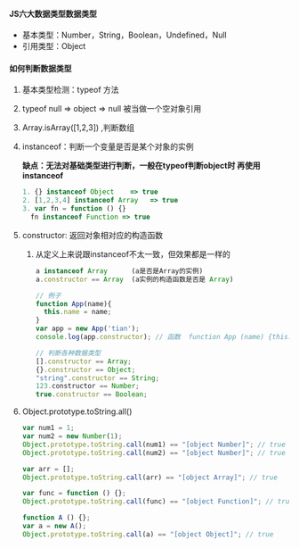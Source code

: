 #### JS六大数据类型数据类型

- 基本类型：Number，String，Boolean，Undefined，Null    
- 引用类型：Object

#### 如何判断数据类型

1. 基本类型检测：typeof 方法 

2. typeof null => object => null  被当做一个空对象引用

3. Array.isArray([1,2,3]) ,判断数组 

4. instanceof：判断一个变量是否是某个对象的实例   

    **缺点：无法对基础类型进行判断，一般在typeof判断object时 再使用instanceof**

   ```js
   1. {} instanceof Object    => true
   2. [1,2,3,4] instanceof Array   => true
   3. var fn = function () {}   
   	 fn instanceof Function => true
   ```

5. constructor: 返回对象相对应的构造函数

   1. 从定义上来说跟instanceof不太一致，但效果都是一样的

      ```js
      a instanceof Array      (a是否是Array的实例) 
      a.constructor == Array  (a实例的构造函数是否是 Array)
      
      // 例子
      function App(name){
        this.name = name;
      }
      var app = new App('tian');
      console.log(app.constructor); // 函数  function App (name) {this.name = name}
      
      // 判断各种数据类型
      [].constructor == Array;
      {}.constructor == Object;
      "string".constructor == String;
      123.constructor == Number;
      true.constructor == Boolean;
      ```

      

6. Object.prototype.toString.all()

   ```js
   var num1 = 1;
   var num2 = new Number(1);
   Object.prototype.toString.call(num1) == "[object Number]"; // true
   Object.prototype.toString.call(num2) == "[object Number]"; // true
   
   var arr = [];
   Object.prototype.toString.call(arr) == "[object Array]"; // true
   
   var func = function () {};
   Object.prototype.toString.call(func) == "[object Function]"; // true
   
   function A () {};
   var a = new A();
   Object.prototype.toString.call(a) == "[object Object]"; // true
   ```

   